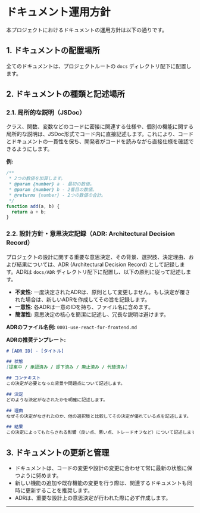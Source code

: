 # ドキュメント運用方針

本プロジェクトにおけるドキュメントの運用方針は以下の通りです。

## 1. ドキュメントの配置場所

全てのドキュメントは、プロジェクトルートの `docs` ディレクトリ配下に配置します。

## 2. ドキュメントの種類と記述場所

### 2.1. 局所的な説明（JSDoc）

クラス、関数、変数などのコードに密接に関連する仕様や、個別の機能に関する局所的な説明は、JSDoc形式でコード内に直接記述します。これにより、コードとドキュメントの一貫性を保ち、開発者がコードを読みながら直接仕様を確認できるようにします。

**例:**

```javascript
/**
 * 2つの数値を加算します。
 * @param {number} a - 最初の数値。
 * @param {number} b - 2番目の数値。
 * @returns {number} - 2つの数値の合計。
 */
function add(a, b) {
  return a + b;
}
```

### 2.2. 設計方針・意思決定記録（ADR: Architectural Decision Record）

プロジェクトの設計に関する重要な意思決定、その背景、選択肢、決定理由、および結果については、ADR (Architectural Decision Record) として記録します。ADRは `docs/ADR` ディレクトリ配下に配置し、以下の原則に従って記述します。

- **不変性:** 一度決定されたADRは、原則として変更しません。もし決定が覆された場合は、新しいADRを作成してその旨を記録します。
- **一意性:** 各ADRは一意のIDを持ち、ファイル名に含めます。
- **簡潔性:** 意思決定の核心を簡潔に記述し、冗長な説明は避けます。

**ADRのファイル名例:** `0001-use-react-for-frontend.md`

**ADRの推奨テンプレート:**

```markdown
# [ADR ID] - [タイトル]

## 状態
[提案中 / 承認済み / 却下済み / 廃止済み / 代替済み]

## コンテキスト
この決定が必要となった背景や問題点について記述します。

## 決定
どのような決定がなされたかを明確に記述します。

## 理由
なぜその決定がなされたのか、他の選択肢と比較してその決定が優れている点を記述します。

## 結果
この決定によってもたらされる影響（良い点、悪い点、トレードオフなど）について記述します。
```

## 3. ドキュメントの更新と管理

- ドキュメントは、コードの変更や設計の変更に合わせて常に最新の状態に保つように努めます。
- 新しい機能の追加や既存機能の変更を行う際は、関連するドキュメントも同時に更新することを推奨します。
- ADRは、重要な設計上の意思決定が行われた際に必ず作成します。

---